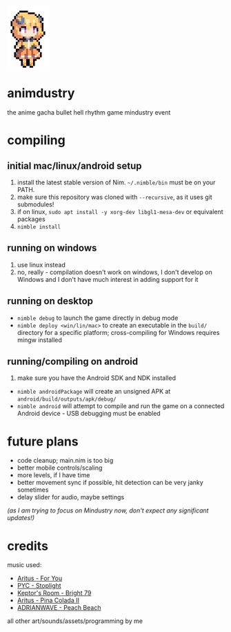 ![](assets-raw/icon.png)

# animdustry

the anime gacha bullet hell rhythm game mindustry event

# compiling

## initial mac/linux/android setup

1. install the latest stable version of Nim. `~/.nimble/bin` must be on your PATH.
2. make sure this repository was cloned with `--recursive`, as it uses git submodules!
3. if on linux, `sudo apt install -y xorg-dev libgl1-mesa-dev` or equivalent packages
4. `nimble install`

## running on windows

1. use linux instead
2. no, really - compilation doesn't work on windows, I don't develop on Windows and I don't have much interest in adding support for it

## running on desktop

- `nimble debug` to launch the game directly in debug mode
- `nimble deploy <win/lin/mac>` to create an executable in the `build/` directory for a specific platform; cross-compiling for Windows requires mingw installed

## running/compiling on android

1. make sure you have the Android SDK and NDK installed

- `nimble androidPackage` will create an unsigned APK at `android/build/outputs/apk/debug/`
- `nimble android` will attempt to compile and run the game on a connected Android device - USB debugging must be enabled

# future plans

- code cleanup; main.nim is too big
- better mobile controls/scaling
- more levels, if I have time
- better movement sync if possible, hit detection can be very janky sometimes
- delay slider for audio, maybe settings

*(as I am trying to focus on Mindustry now, don't expect any significant updates!)*

# credits

music used:

- [Aritus - For You](https://soundcloud.com/aritusmusic/4you)
- [PYC - Stoplight](https://soundcloud.com/pycmusic/stoplight)
- [Keptor's Room - Bright 79](https://soundcloud.com/topazeclub/bright-79)
- [Aritus - Pina Colada II](https://soundcloud.com/aritusmusic/pina-colada-ii-final)
- [ADRIANWAVE - Peach Beach](https://soundcloud.com/adrianwave/peach-beach)


all other art/sounds/assets/programming by me
